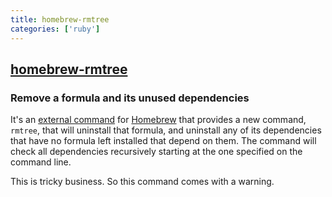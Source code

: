 ```yaml
---
title: homebrew-rmtree
categories: ['ruby']
---
```

## [homebrew-rmtree](https://github.com/beeftornado/homebrew-rmtree)

### Remove a formula and its unused dependencies


It's an [external command][ec] for [Homebrew][h] that provides a new command, `rmtree`,
that will uninstall that formula, and uninstall any of its dependencies
that have no formula left installed that depend on them. The command will check all dependencies
recursively starting at the one specified on the command line.

This is tricky business. So this command comes with a warning.

[ec]: https://github.com/mxcl/homebrew/wiki/External-Commands
[h]: https://github.com/mxcl/homebrew
